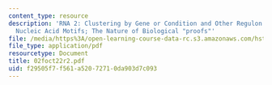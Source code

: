 ```yaml
---
content_type: resource
description: 'RNA 2: Clustering by Gene or Condition and Other Regulon Data Sources
  Nucleic Acid Motifs; The Nature of Biological "proofs"'
file: /media/https%3A/open-learning-course-data-rc.s3.amazonaws.com/hst-508-genomics-and-computational-biology-fall-2002/f29505f7f561a52072710da903d7c093_02foct22r2.pdf
file_type: application/pdf
resourcetype: Document
title: 02foct22r2.pdf
uid: f29505f7-f561-a520-7271-0da903d7c093
---
```

